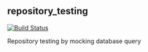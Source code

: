 ## repository_testing

[![Build Status](https://travis-ci.org/IftekherSunny/repository_testing.svg?branch=master)](https://travis-ci.org/IftekherSunny/repository_testing)

Repository testing by mocking database query
